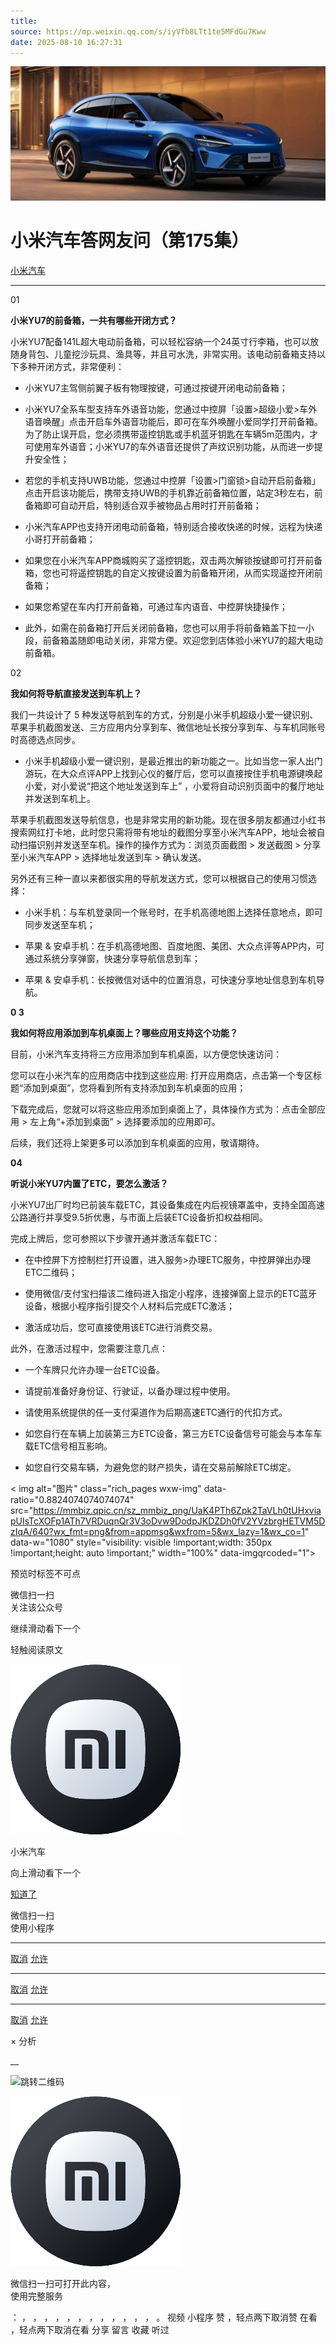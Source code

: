 ```yaml
---
title: 
source: https://mp.weixin.qq.com/s/iyVfb8LTt1te5MFdGu7Kww
date: 2025-08-10 16:27:31
---
```


![cover_image](images/img_fcaf07c9.jpg)


#  小米汽车答网友问（第175集）


[ 小米汽车 ](<javascript:void\(0\);>)

______

01

**小米YU7的前备箱，一共有哪些开闭方式？**

小米YU7配备141L超大电动前备箱，可以轻松容纳一个24英寸行李箱，也可以放随身背包、儿童挖沙玩具、渔具等，并且可水洗，非常实用。该电动前备箱支持以下多种开闭方式，非常便利：

  * 小米YU7主驾侧前翼子板有物理按键，可通过按键开闭电动前备箱；

  * 小米YU7全系车型支持车外语音功能，您通过中控屏「设置>超级小爱>车外语音唤醒」点击开启车外语音功能后，即可在车外唤醒小爱同学打开前备箱。为了防止误开启，您必须携带遥控钥匙或手机蓝牙钥匙在车辆5m范围内，才可使用车外语音；小米YU7的车外语音还提供了声纹识别功能，从而进一步提升安全性；

  * 若您的手机支持UWB功能，您通过中控屏「设置>门窗锁>自动开启前备箱」点击开启该功能后，携带支持UWB的手机靠近前备箱位置，站定3秒左右，前备箱即可自动开启，特别适合双手被物品占用时打开前备箱；

  * 小米汽车APP也支持开闭电动前备箱，特别适合接收快递的时候，远程为快递小哥打开前备箱；

  * 如果您在小米汽车APP商城购买了遥控钥匙，双击两次解锁按键即可打开前备箱，您也可将遥控钥匙的自定义按键设置为前备箱开闭，从而实现遥控开闭前备箱；

  * 如果您希望在车内打开前备箱，可通过车内语音、中控屏快捷操作；

  * 此外，如需在前备箱打开后关闭前备箱，您也可以用手将前备箱盖下拉一小段，前备箱盖随即电动关闭，非常方便。欢迎您到店体验小米YU7的超大电动前备箱。

02

**我如何将导航直接发送到车机上？**

我们一共设计了 5 种发送导航到车的方式，分别是小米手机超级小爱一键识别、苹果手机截图发送、三方应用内分享到车、微信地址长按分享到车、与车机同账号时高德选点同步。

  * 小米手机超级小爱一键识别，是最近推出的新功能之一。比如当您一家人出门游玩，在大众点评APP上找到心仪的餐厅后，您可以直接按住手机电源键唤起小爱，对小爱说“把这个地址发送到车上” ，小爱将自动识别页面中的餐厅地址并发送到车机上。

苹果手机截图发送导航信息，也是非常实用的新功能。现在很多朋友都通过小红书搜索网红打卡地，此时您只需将带有地址的截图分享至小米汽车APP，地址会被自动扫描识别并发送至车机。操作的操作方式为：浏览页面截图 > 发送截图 > 分享至小米汽车APP > 选择地址发送到车 > 确认发送。

另外还有三种一直以来都很实用的导航发送方式，您可以根据自己的使用习惯选择：

  * 小米手机：与车机登录同一个账号时，在手机高德地图上选择任意地点，即可同步发送至车机；

  * 苹果 & 安卓手机：在手机高德地图、百度地图、美团、大众点评等APP内，可通过系统分享弹窗，快速分享导航信息到车；

  * 苹果 & 安卓手机：长按微信对话中的位置消息，可快速分享地址信息到车机导航。

**0 3**

**我如何将应用添加到车机****桌面****上？哪些应用支持这个功能？**

目前，小米汽车支持将三方应用添加到车机桌面，以方便您快速访问：

您可以在小米汽车的应用商店中找到这些应用: 打开应用商店，点击第一个专区标题“添加到桌面”，您将看到所有支持添加到车机桌面的应用；

下载完成后，您就可以将这些应用添加到桌面上了，具体操作方式为：点击全部应用 > 左上角“+添加到桌面” > 选择要添加的应用即可。

后续，我们还将上架更多可以添加到车机桌面的应用，敬请期待。

**04**

**听说小米YU7内置了****ETC****，要怎么****激活****？**

小米YU7出厂时均已前装车载ETC，其设备集成在内后视镜罩盖中，支持全国高速公路通行并享受9.5折优惠，与市面上后装ETC设备折扣权益相同。

完成上牌后，您可参照以下步骤开通并激活车载ETC：

  * 在中控屏下方控制栏打开设置，进入服务>办理ETC服务，中控屏弹出办理ETC二维码；

  * 使用微信/支付宝扫描该二维码进入指定小程序，连接弹窗上显示的ETC蓝牙设备，根据小程序指引提交个人材料后完成ETC激活；

  * 激活成功后，您可直接使用该ETC进行消费交易。

此外，在激活过程中，您需要注意几点：

  * 一个车牌只允许办理一台ETC设备。

  * 请提前准备好身份证、行驶证，以备办理过程中使用。

  * 请使用系统提供的任一支付渠道作为后期高速ETC通行的代扣方式。

  * 如您自行在车辆上加装第三方ETC设备，第三方ETC设备信号可能会与本车车载ETC信号相互影响。

  * 如您自行交易车辆，为避免您的财产损失，请在交易前解除ETC绑定。

  

  

  

  

< img alt="图片" class="rich_pages wxw-img" data-ratio="0.8824074074074074" src="https://mmbiz.qpic.cn/sz_mmbiz_png/UaK4PTh6Zpk2TaVLh0tUHxviapUIsTcXOFp1ATh7VRDuqnQr3V3oDvw9DodpJKDZDh0fV2YVzbrgHETVM5DzIqA/640?wx_fmt=png&from=appmsg&wxfrom=5&wx_lazy=1&wx_co=1" data-w="1080" style="visibility: visible !important;width: 350px !important;height: auto !important;" width="100%" data-imgqrcoded="1">[](<>)

预览时标签不可点

微信扫一扫  
关注该公众号

继续滑动看下一个

轻触阅读原文

![img_97d833da.jpg](images/img_97d833da.jpg)

小米汽车 

向上滑动看下一个

[知道了](<javascript:;>)

微信扫一扫  
使用小程序

****

[取消](<javascript:void\(0\);>) [允许](<javascript:void\(0\);>)

****

[取消](<javascript:void\(0\);>) [允许](<javascript:void\(0\);>)

****

[取消](<javascript:void\(0\);>) [允许](<javascript:void\(0\);>)

× 分析

__

![跳转二维码]()

![作者头像](images/img_97d833da.jpg)

微信扫一扫可打开此内容，  
使用完整服务

： ， ， ， ， ， ， ， ， ， ， ， ， 。 视频 小程序 赞 ，轻点两下取消赞 在看 ，轻点两下取消在看 分享 留言 收藏 听过